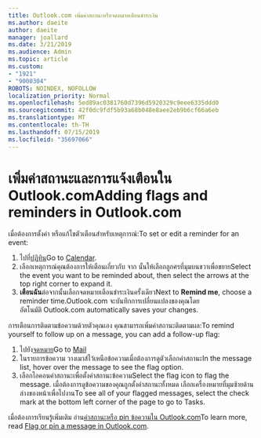 ```yaml
---
title: Outlook.com เพิ่มค่าสถานะหรือจดหมายเตือนชำระเงิน
ms.author: daeite
author: daeite
manager: joallard
ms.date: 3/21/2019
ms.audience: Admin
ms.topic: article
ms.custom:
- "1921"
- "9000304"
ROBOTS: NOINDEX, NOFOLLOW
localization_priority: Normal
ms.openlocfilehash: 5ed89ac0381760d7396d5920329c9eee6335ddd0
ms.sourcegitcommit: 42f0dc9fdf5b93a68b048e8aee2eb9b6cf66a6eb
ms.translationtype: MT
ms.contentlocale: th-TH
ms.lasthandoff: 07/15/2019
ms.locfileid: "35697066"
---
```

# <a name="adding-flags-and-reminders-in-outlookcom"></a><span data-ttu-id="45140-102">เพิ่มค่าสถานะและการแจ้งเตือนใน Outlook.com</span><span class="sxs-lookup"><span data-stu-id="45140-102">Adding flags and reminders in Outlook.com</span></span>

<span data-ttu-id="45140-103">เมื่อต้องการตั้งค่า หรือแก้ไขตัวเตือนสำหรับเหตุการณ์:</span><span class="sxs-lookup"><span data-stu-id="45140-103">To set or edit a reminder for an event:</span></span>

1. <span data-ttu-id="45140-104">ไปที่[ปฏิทิน](https://outlook.live.com/calendar/)</span><span class="sxs-lookup"><span data-stu-id="45140-104">Go to [Calendar](https://outlook.live.com/calendar/).</span></span>
1. <span data-ttu-id="45140-105">เลือกเหตุการณ์คุณต้องการให้เตือนเกี่ยวกับ จาก นั้นให้เลือกลูกศรที่มุมบนขวาเพื่อขยาย</span><span class="sxs-lookup"><span data-stu-id="45140-105">Select the event you want to be reminded about, then select the arrows at the top right corner to expand it.</span></span>
1. <span data-ttu-id="45140-106">**เตือนฉัน**ต่อจากนั้นเลือกจดหมายเตือนชำระเงินครั้งเดียว</span><span class="sxs-lookup"><span data-stu-id="45140-106">Next to **Remind me**, choose a reminder time.</span></span><span data-ttu-id="45140-107">Outlook.com จะบันทึกการเปลี่ยนแปลงของคุณโดยอัตโนมัติ</span><span class="sxs-lookup"><span data-stu-id="45140-107"> Outlook.com automatically saves your changes.</span></span>

<span data-ttu-id="45140-108">การเตือนการติดตามข้อความด้วยตัวคุณเอง คุณสามารถเพิ่มค่าสถานะติดตามผล:</span><span class="sxs-lookup"><span data-stu-id="45140-108">To remind yourself to follow up on a message, you can add a follow-up flag:</span></span>

1. <span data-ttu-id="45140-109">ไปยัง[จดหมาย](https://outlook.live.com/mail/)</span><span class="sxs-lookup"><span data-stu-id="45140-109">Go to [Mail](https://outlook.live.com/mail/)</span></span>
1. <span data-ttu-id="45140-110">ในรายการข้อความ วางเมาส์ไว้เหนือข้อความเมื่อต้องการดูตัวเลือกค่าสถานะ</span><span class="sxs-lookup"><span data-stu-id="45140-110">In the message list, hover over the message to see the flag option.</span></span>
1. <span data-ttu-id="45140-111">เลือกไอคอนค่าสถานะเพื่อตั้งค่าสถานะข้อความ</span><span class="sxs-lookup"><span data-stu-id="45140-111">Select the flag icon to flag the message.</span></span> <span data-ttu-id="45140-112">เมื่อต้องการดูข้อความของคุณถูกตั้งค่าสถานะทั้งหมด เลือกเครื่องหมายที่มุมซ้ายด้านล่างของหน้าเพื่อไปงาน</span><span class="sxs-lookup"><span data-stu-id="45140-112">To see all of your flagged messages, select the check mark at the bottom left corner of the page to go to Tasks.</span></span>
 
<span data-ttu-id="45140-113">เมื่อต้องการเรียนรู้เพิ่มเติม อ่าน[ค่าสถานะหรือ pin ข้อความใน Outlook.com](https://support.office.com/article/8e911e69-30d6-4cc8-8c71-a1163560618a?wt.mc_id=Office_Outlook_com_Alchemy)</span><span class="sxs-lookup"><span data-stu-id="45140-113">To learn more, read [Flag or pin a message in Outlook.com](https://support.office.com/article/8e911e69-30d6-4cc8-8c71-a1163560618a?wt.mc_id=Office_Outlook_com_Alchemy).</span></span>
